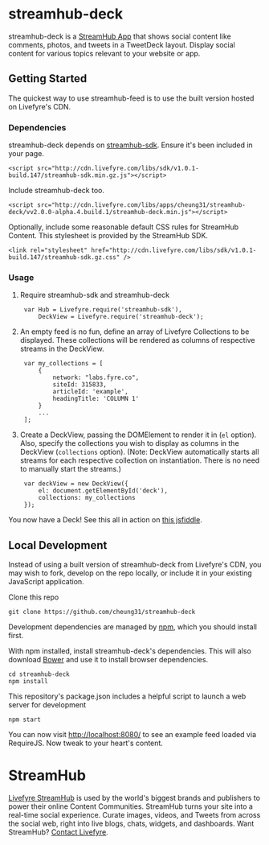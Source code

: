 # streamhub-deck

streamhub-deck is a [StreamHub App](http://apps.livefyre.com) that shows social content like comments, photos, and tweets in a TweetDeck layout. Display social content for various topics relevant to your website or app.

## Getting Started

The quickest way to use streamhub-feed is to use the built version hosted on Livefyre's CDN.

### Dependencies

streamhub-deck depends on [streamhub-sdk](https://github.com/livefyre/streamhub-sdk). Ensure it's been included in your page.

	<script src="http://cdn.livefyre.com/libs/sdk/v1.0.1-build.147/streamhub-sdk.min.gz.js"></script>

Include streamhub-deck too.

	<script src="http://cdn.livefyre.com/libs/apps/cheung31/streamhub-deck/vv2.0.0-alpha.4.build.1/streamhub-deck.min.js"></script>
	
Optionally, include some reasonable default CSS rules for StreamHub Content. This stylesheet is provided by the StreamHub SDK.

    <link rel="stylesheet" href="http://cdn.livefyre.com/libs/sdk/v1.0.1-build.147/streamhub-sdk.gz.css" />


### Usage

1. Require streamhub-sdk and streamhub-deck

        var Hub = Livefyre.require('streamhub-sdk'),
            DeckView = Livefyre.require('streamhub-deck');
            
          
1. An empty feed is no fun, define an array of Livefyre Collections to be displayed. These collections will be rendered as columns of respective streams in the DeckView.

        var my_collections = [
        	{
            	network: "labs.fyre.co",
	            siteId: 315833,
    	        articleId: 'example',
        		headingTitle: 'COLUMN 1'
        	}
        	...
        ];
    
1. Create a DeckView, passing the DOMElement to render it in (```el``` option). Also, specify the collections you wish to display as columns in the DeckView (```collections``` option). (Note: DeckView automatically starts all streams for each respective collection on instantiation. There is no need to manually start the streams.)

        var deckView = new DeckView({
            el: document.getElementById('deck'),
            collections: my_collections
        });

You now have a Deck! See this all in action on [this jsfiddle](http://jsfiddle.net/nmVz3/3/).

## Local Development

Instead of using a built version of streamhub-deck from Livefyre's CDN, you may wish to fork, develop on the repo locally, or include it in your existing JavaScript application.

Clone this repo

    git clone https://github.com/cheung31/streamhub-deck

Development dependencies are managed by [npm](https://github.com/isaacs/npm), which you should install first.

With npm installed, install streamhub-deck's dependencies. This will also download [Bower](https://github.com/bower/bower) and use it to install browser dependencies.

    cd streamhub-deck
    npm install

This repository's package.json includes a helpful script to launch a web server for development

    npm start

You can now visit [http://localhost:8080/](http://localhost:8080/) to see an example feed loaded via RequireJS. Now tweak to your heart's content.

# StreamHub

[Livefyre StreamHub](http://www.livefyre.com/streamhub/) is used by the world's biggest brands and publishers to power their online Content Communities. StreamHub turns your site into a real-time social experience. Curate images, videos, and Tweets from across the social web, right into live blogs, chats, widgets, and dashboards. Want StreamHub? [Contact Livefyre](http://www.livefyre.com/contact/).
